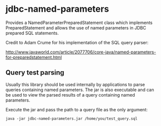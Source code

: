 # jdbc-named-parameters

Provides a NamedParameterPreparedStatement class which implements PreparedStatement and
allows the use of named parameters in JDBC prepared SQL statements.

Credit to Adam Crume for his implementation of the SQL query parser:

http://www.javaworld.com/article/2077706/core-java/named-parameters-for-preparedstatement.html

## Query test parsing

Usually this library should be used internally by applications to parse queries
containing named parameters. The jar is also executable and can be used to view
the parsed results of a query containing named parameters.

Execute the jar and pass the path to a query file as the only argument:

```
java -jar jdbc-named-parameters.jar /home/you/test_query.sql
```
